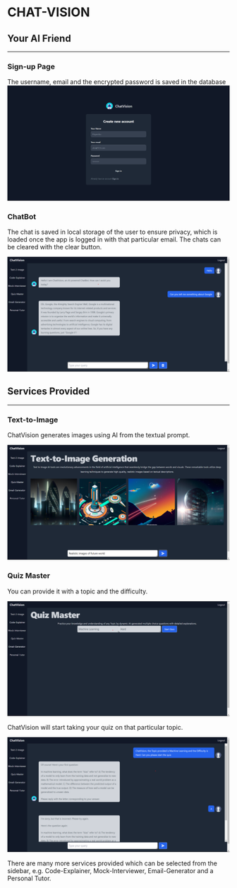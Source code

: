 # CHAT-VISION

## Your AI Friend

---

### Sign-up Page

The username, email and the encrypted password is saved in the database
![signup page](/images/signin.png)

### ChatBot

The chat is saved in local storage of the user to ensure privacy, which is loaded once the app is logged in with that particular email. The chats can be cleared with the clear button.

![ChatBot](/images/chatbot.png)

## Services Provided

---

### Text-to-Image

ChatVision generates images using AI from the textual prompt.

![Text2Image](/images/T2I.png)

### Quiz Master

You can provide it with a topic and the difficulty.

![Quiz1](/images/quiz.png)

ChatVision will start taking your quiz on that particular topic.

![Quiz1](/images/quiz2.png)

There are many more services provided which can be selected from the sidebar, e.g. Code-Explainer, Mock-Interviewer, Email-Generator and a Personal Tutor.
